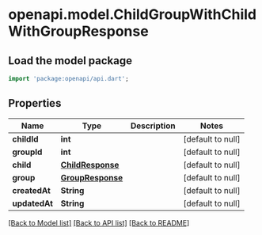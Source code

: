 # openapi.model.ChildGroupWithChildWithGroupResponse

## Load the model package
```dart
import 'package:openapi/api.dart';
```

## Properties
Name | Type | Description | Notes
------------ | ------------- | ------------- | -------------
**childId** | **int** |  | [default to null]
**groupId** | **int** |  | [default to null]
**child** | [**ChildResponse**](ChildResponse.md) |  | [default to null]
**group** | [**GroupResponse**](GroupResponse.md) |  | [default to null]
**createdAt** | **String** |  | [default to null]
**updatedAt** | **String** |  | [default to null]

[[Back to Model list]](../README.md#documentation-for-models) [[Back to API list]](../README.md#documentation-for-api-endpoints) [[Back to README]](../README.md)


